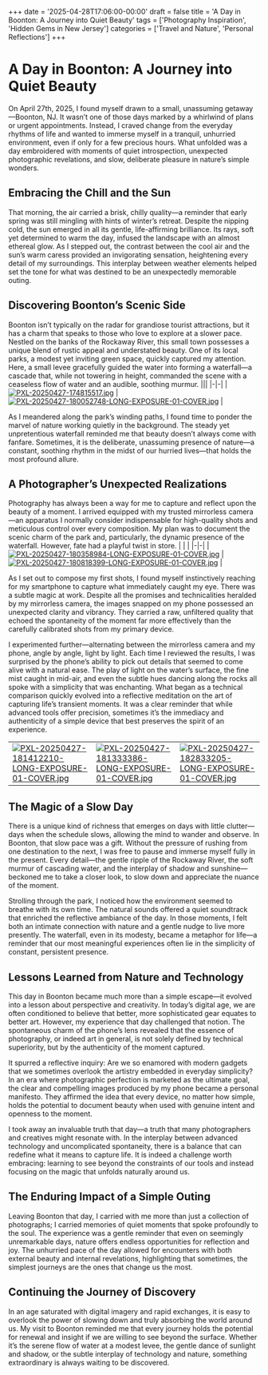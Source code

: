 +++
date = '2025-04-28T17:06:00-00:00'
draft = false
title = 'A Day in Boonton: A Journey into Quiet Beauty'
tags = ['Photography Inspiration', 'Hidden Gems in New Jersey']
categories = ['Travel and Nature', 'Personal Reflections']
+++

# A Day in Boonton: A Journey into Quiet Beauty

On April 27th, 2025, I found myself drawn to a small, unassuming getaway—Boonton, NJ. It wasn’t one of those days marked by a whirlwind of plans or urgent appointments. Instead, I craved change from the everyday rhythms of life and wanted to immerse myself in a tranquil, unhurried environment, even if only for a few precious hours. What unfolded was a day embroidered with moments of quiet introspection, unexpected photographic revelations, and slow, deliberate pleasure in nature’s simple wonders.

## Embracing the Chill and the Sun

That morning, the air carried a brisk, chilly quality—a reminder that early spring was still mingling with hints of winter’s retreat. Despite the nipping cold, the sun emerged in all its gentle, life-affirming brilliance. Its rays, soft yet determined to warm the day, infused the landscape with an almost ethereal glow. As I stepped out, the contrast between the cool air and the sun’s warm caress provided an invigorating sensation, heightening every detail of my surroundings. This interplay between weather elements helped set the tone for what was destined to be an unexpectedly memorable outing.

## Discovering Boonton’s Scenic Side

Boonton isn’t typically on the radar for grandiose tourist attractions, but it has a charm that speaks to those who love to explore at a slower pace. Nestled on the banks of the Rockaway River, this small town possesses a unique blend of rustic appeal and understated beauty. One of its local parks, a modest yet inviting green space, quickly captured my attention. Here, a small levee gracefully guided the water into forming a waterfall—a cascade that, while not towering in height, commanded the scene with a ceaseless flow of water and an audible, soothing murmur.
|||
|-|-|
|[![PXL-20250427-174815517.jpg](https://i.postimg.cc/JnhpGfT9/PXL-20250427-174815517.jpg)](https://postimg.cc/1gLGdj1H) | [![PXL-20250427-180052748-LONG-EXPOSURE-01-COVER.jpg](https://i.postimg.cc/bvg6YyRx/PXL-20250427-180052748-LONG-EXPOSURE-01-COVER.jpg)](https://postimg.cc/WDDmXPCz) |

As I meandered along the park’s winding paths, I found time to ponder the marvel of nature working quietly in the background. The steady yet unpretentious waterfall reminded me that beauty doesn’t always come with fanfare. Sometimes, it is the deliberate, unassuming presence of nature—a constant, soothing rhythm in the midst of our hurried lives—that holds the most profound allure.



## A Photographer’s Unexpected Realizations

Photography has always been a way for me to capture and reflect upon the beauty of a moment. I arrived equipped with my trusted mirrorless camera—an apparatus I normally consider indispensable for high-quality shots and meticulous control over every composition. My plan was to document the scenic charm of the park and, particularly, the dynamic presence of the waterfall. However, fate had a playful twist in store.
| | |
|-|-|
|[![PXL-20250427-180358984-LONG-EXPOSURE-01-COVER.jpg](https://i.postimg.cc/Zq47hB6Y/PXL-20250427-180358984-LONG-EXPOSURE-01-COVER.jpg)](https://postimg.cc/LJQBtsyG) | [![PXL-20250427-180818399-LONG-EXPOSURE-01-COVER.jpg](https://i.postimg.cc/Y9ybgdZj/PXL-20250427-180818399-LONG-EXPOSURE-01-COVER.jpg)](https://postimg.cc/YGY6Bzpw) |

As I set out to compose my first shots, I found myself instinctively reaching for my smartphone to capture what immediately caught my eye. There was a subtle magic at work. Despite all the promises and technicalities heralded by my mirrorless camera, the images snapped on my phone possessed an unexpected clarity and vibrancy. They carried a raw, unfiltered quality that echoed the spontaneity of the moment far more effectively than the carefully calibrated shots from my primary device.



I experimented further—alternating between the mirrorless camera and my phone, angle by angle, light by light. Each time I reviewed the results, I was surprised by the phone’s ability to pick out details that seemed to come alive with a natural ease. The play of light on the water’s surface, the fine mist caught in mid-air, and even the subtle hues dancing along the rocks all spoke with a simplicity that was enchanting. What began as a technical comparison quickly evolved into a reflective meditation on the art of capturing life’s transient moments. It was a clear reminder that while advanced tools offer precision, sometimes it’s the immediacy and authenticity of a simple device that best preserves the spirit of an experience.

|  | | |
|-----------|----------|-|
|[![PXL-20250427-181412210-LONG-EXPOSURE-01-COVER.jpg](https://i.postimg.cc/QC9SqpZm/PXL-20250427-181412210-LONG-EXPOSURE-01-COVER.jpg)](https://postimg.cc/RJmcSJFJ) | [![PXL-20250427-181333386-LONG-EXPOSURE-01-COVER.jpg](https://i.postimg.cc/DfSKNH2j/PXL-20250427-181333386-LONG-EXPOSURE-01-COVER.jpg)](https://postimg.cc/pyM7h05z)| [![PXL-20250427-182833205-LONG-EXPOSURE-01-COVER.jpg](https://i.postimg.cc/kG0sYBnm/PXL-20250427-182833205-LONG-EXPOSURE-01-COVER.jpg)](https://postimg.cc/PvM1Pfp3) |

## The Magic of a Slow Day

There is a unique kind of richness that emerges on days with little clutter—days when the schedule slows, allowing the mind to wander and observe. In Boonton, that slow pace was a gift. Without the pressure of rushing from one destination to the next, I was free to pause and immerse myself fully in the present. Every detail—the gentle ripple of the Rockaway River, the soft murmur of cascading water, and the interplay of shadow and sunshine—beckoned me to take a closer look, to slow down and appreciate the nuance of the moment.

Strolling through the park, I noticed how the environment seemed to breathe with its own time. The natural sounds offered a quiet soundtrack that enriched the reflective ambiance of the day. In those moments, I felt both an intimate connection with nature and a gentle nudge to live more presently. The waterfall, even in its modesty, became a metaphor for life—a reminder that our most meaningful experiences often lie in the simplicity of constant, persistent presence.

## Lessons Learned from Nature and Technology

This day in Boonton became much more than a simple escape—it evolved into a lesson about perspective and creativity. In today’s digital age, we are often conditioned to believe that better, more sophisticated gear equates to better art. However, my experience that day challenged that notion. The spontaneous charm of the phone’s lens revealed that the essence of photography, or indeed art in general, is not solely defined by technical superiority, but by the authenticity of the moment captured.

It spurred a reflective inquiry: Are we so enamored with modern gadgets that we sometimes overlook the artistry embedded in everyday simplicity? In an era where photographic perfection is marketed as the ultimate goal, the clear and compelling images produced by my phone became a personal manifesto. They affirmed the idea that every device, no matter how simple, holds the potential to document beauty when used with genuine intent and openness to the moment.

I took away an invaluable truth that day—a truth that many photographers and creatives might resonate with. In the interplay between advanced technology and uncomplicated spontaneity, there is a balance that can redefine what it means to capture life. It is indeed a challenge worth embracing: learning to see beyond the constraints of our tools and instead focusing on the magic that unfolds naturally around us.

## The Enduring Impact of a Simple Outing

Leaving Boonton that day, I carried with me more than just a collection of photographs; I carried memories of quiet moments that spoke profoundly to the soul. The experience was a gentle reminder that even on seemingly unremarkable days, nature offers endless opportunities for reflection and joy. The unhurried pace of the day allowed for encounters with both external beauty and internal revelations, highlighting that sometimes, the simplest journeys are the ones that change us the most.

## Continuing the Journey of Discovery

In an age saturated with digital imagery and rapid exchanges, it is easy to overlook the power of slowing down and truly absorbing the world around us. My visit to Boonton reminded me that every journey holds the potential for renewal and insight if we are willing to see beyond the surface. Whether it’s the serene flow of water at a modest levee, the gentle dance of sunlight and shadow, or the subtle interplay of technology and nature, something extraordinary is always waiting to be discovered.

